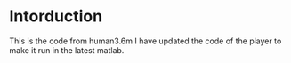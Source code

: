 # Intorduction

This is the code from human3.6m
I have updated the code of the player to make it run in the latest matlab.
